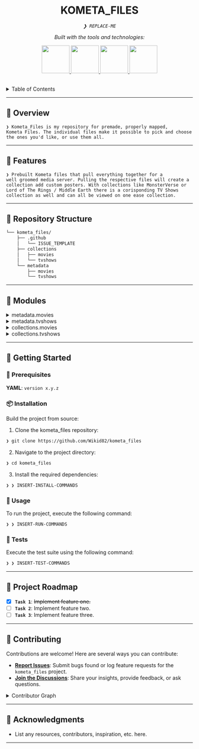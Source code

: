 <p align="center">
    <h1 align="center">KOMETA_FILES</h1>
</p>
<p align="center">
    <em><code>❯ REPLACE-ME</code></em>
</p>
<p align="center">
	<!-- Shields.io badges disabled, using skill icons. --></p>
<p align="center">
		<em>Built with the tools and technologies:</em>
</p>
<p align="center">
	<a href="https://kometa.wiki/en/latest/">
		<img src="https://cdn.jsdelivr.net/gh/selfhst/icons/png/kometa.png" width="75" height="75"> 
	<a href="https://www.themoviedb.org">
		<img src="https://cdn6.aptoide.com/imgs/2/f/0/2f00b070ae69de52adb50055ec150ef9_icon.png?w=128" width="75" height="75">
	<a href="https://www.thetvdb.com">
		<img src="https://cdn.jsdelivr.net/gh/selfhst/icons/png/tvdb.png" width="75" height="75"> 
	<a href="https://fanart.tv">
		<img src="https://avatars.githubusercontent.com/u/18613905?s=200&v=4" width="75" height="75"> 
	</a></p>

<br>

<details><summary>Table of Contents</summary>

- [📍 Overview](#-overview)
- [👾 Features](#-features)
- [📂 Repository Structure](#-repository-structure)
- [🧩 Modules](#-modules)
- [🚀 Getting Started](#-getting-started)
    - [🔖 Prerequisites](#-prerequisites)
    - [📦 Installation](#-installation)
    - [🤖 Usage](#-usage)
    - [🧪 Tests](#-tests)
- [📌 Project Roadmap](#-project-roadmap)
- [🤝 Contributing](#-contributing)
- [🎗 License](#-license)
- [🙌 Acknowledgments](#-acknowledgments)

</details>
<hr>

## 📍 Overview

<code>❯ Kometa_Files is my repository for premade, properly mapped, Kometa Files. The individual files make it possible to pick and choose the ones you'd like, or use them all. </code>

---

## 👾 Features

<code>❯ Prebuilt Kometa files that pull everything together for a well groomed media server. Pulling the respective files will create a collection add custom posters. With collections like MonsterVerse or Lord of The Rings / Middle Earth there is a corisponding TV Shows collection as well and can all be viewed on one ease collection. </code>

---

## 📂 Repository Structure

```sh
└── kometa_files/
    ├── .github
    │   └── ISSUE_TEMPLATE
    ├── collections
    │   ├── movies
    │   └── tvshows
    └── metadata
        ├── movies
        └── tvshows
```

---

## 🧩 Modules

<details closed><summary>metadata.movies</summary>

| File | Summary |
| --- | --- |
| [hellboy.yml](https://github.com/Wikid82/kometa_files/blob/main/metadata/movies/hellboy.yml) | <code>❯ REPLACE-ME</code> |
| [closeencountersofthefifthkind.yml](https://github.com/Wikid82/kometa_files/blob/main/metadata/movies/closeencountersofthefifthkind.yml) | <code>❯ REPLACE-ME</code> |
| [matrix.yml](https://github.com/Wikid82/kometa_files/blob/main/metadata/movies/matrix.yml) | <code>❯ REPLACE-ME</code> |
| [descendants.yml](https://github.com/Wikid82/kometa_files/blob/main/metadata/movies/descendants.yml) | <code>❯ REPLACE-ME</code> |
| [code8.yml](https://github.com/Wikid82/kometa_files/blob/main/metadata/movies/code8.yml) | <code>❯ REPLACE-ME</code> |
| [madagascar.yml](https://github.com/Wikid82/kometa_files/blob/main/metadata/movies/madagascar.yml) | <code>❯ REPLACE-ME</code> |
| [ghostrider.yml](https://github.com/Wikid82/kometa_files/blob/main/metadata/movies/ghostrider.yml) | <code>❯ REPLACE-ME</code> |
| [diehard.yml](https://github.com/Wikid82/kometa_files/blob/main/metadata/movies/diehard.yml) | <code>❯ REPLACE-ME</code> |
| [deadpool.yml](https://github.com/Wikid82/kometa_files/blob/main/metadata/movies/deadpool.yml) | <code>❯ REPLACE-ME</code> |
| [alien.yml](https://github.com/Wikid82/kometa_files/blob/main/metadata/movies/alien.yml) | <code>❯ REPLACE-ME</code> |
| [harrypotter.yml](https://github.com/Wikid82/kometa_files/blob/main/metadata/movies/harrypotter.yml) | <code>❯ REPLACE-ME</code> |
| [28.yml](https://github.com/Wikid82/kometa_files/blob/main/metadata/movies/28.yml) | <code>❯ REPLACE-ME</code> |
| [beautybeast.yml](https://github.com/Wikid82/kometa_files/blob/main/metadata/movies/beautybeast.yml) | <code>❯ REPLACE-ME</code> |
| [ghostbusters.yml](https://github.com/Wikid82/kometa_files/blob/main/metadata/movies/ghostbusters.yml) | <code>❯ REPLACE-ME</code> |
| [thebatman.yml](https://github.com/Wikid82/kometa_files/blob/main/metadata/movies/thebatman.yml) | <code>❯ REPLACE-ME</code> |
| [spiderman.yml](https://github.com/Wikid82/kometa_files/blob/main/metadata/movies/spiderman.yml) | <code>❯ REPLACE-ME</code> |
| [wonka.yml](https://github.com/Wikid82/kometa_files/blob/main/metadata/movies/wonka.yml) | <code>❯ REPLACE-ME</code> |
| [bourne.yml](https://github.com/Wikid82/kometa_files/blob/main/metadata/movies/bourne.yml) | <code>❯ REPLACE-ME</code> |
| [avp.yml](https://github.com/Wikid82/kometa_files/blob/main/metadata/movies/avp.yml) | <code>❯ REPLACE-ME</code> |
| [iceage.yml](https://github.com/Wikid82/kometa_files/blob/main/metadata/movies/iceage.yml) | <code>❯ REPLACE-ME</code> |
| [almighty.yml](https://github.com/Wikid82/kometa_files/blob/main/metadata/movies/almighty.yml) | <code>❯ REPLACE-ME</code> |
| [cloverfield.yml](https://github.com/Wikid82/kometa_files/blob/main/metadata/movies/cloverfield.yml) | <code>❯ REPLACE-ME</code> |
| [underworld.yml](https://github.com/Wikid82/kometa_files/blob/main/metadata/movies/underworld.yml) | <code>❯ REPLACE-ME</code> |
| [venom.yml](https://github.com/Wikid82/kometa_files/blob/main/metadata/movies/venom.yml) | <code>❯ REPLACE-ME</code> |
| [finaldestination.yml](https://github.com/Wikid82/kometa_files/blob/main/metadata/movies/finaldestination.yml) | <code>❯ REPLACE-ME</code> |
| [cocoon.yml](https://github.com/Wikid82/kometa_files/blob/main/metadata/movies/cocoon.yml) | <code>❯ REPLACE-ME</code> |
| [aladdin.yml](https://github.com/Wikid82/kometa_files/blob/main/metadata/movies/aladdin.yml) | <code>❯ REPLACE-ME</code> |
| [spiderverse.yml](https://github.com/Wikid82/kometa_files/blob/main/metadata/movies/spiderverse.yml) | <code>❯ REPLACE-ME</code> |
| [frozen.yml](https://github.com/Wikid82/kometa_files/blob/main/metadata/movies/frozen.yml) | <code>❯ REPLACE-ME</code> |
| [findingnemo.yml](https://github.com/Wikid82/kometa_files/blob/main/metadata/movies/findingnemo.yml) | <code>❯ REPLACE-ME</code> |
| [monsterverse.yml](https://github.com/Wikid82/kometa_files/blob/main/metadata/movies/monsterverse.yml) | <code>❯ REPLACE-ME</code> |
| [howtotrainyourdragon.yml](https://github.com/Wikid82/kometa_files/blob/main/metadata/movies/howtotrainyourdragon.yml) | <code>❯ REPLACE-ME</code> |
| [conjuring.yml](https://github.com/Wikid82/kometa_files/blob/main/metadata/movies/conjuring.yml) | <code>❯ REPLACE-ME</code> |
| [legomovie.yml](https://github.com/Wikid82/kometa_files/blob/main/metadata/movies/legomovie.yml) | <code>❯ REPLACE-ME</code> |
| [blade.yml](https://github.com/Wikid82/kometa_files/blob/main/metadata/movies/blade.yml) | <code>❯ REPLACE-ME</code> |
| [despicableme.yml](https://github.com/Wikid82/kometa_files/blob/main/metadata/movies/despicableme.yml) | <code>❯ REPLACE-ME</code> |
| [cinderella.yml](https://github.com/Wikid82/kometa_files/blob/main/metadata/movies/cinderella.yml) | <code>❯ REPLACE-ME</code> |
| [sonic.yml](https://github.com/Wikid82/kometa_files/blob/main/metadata/movies/sonic.yml) | <code>❯ REPLACE-ME</code> |
| [beverlyhillscop.yml](https://github.com/Wikid82/kometa_files/blob/main/metadata/movies/beverlyhillscop.yml) | <code>❯ REPLACE-ME</code> |
| [hoteltransylvania.yml](https://github.com/Wikid82/kometa_files/blob/main/metadata/movies/hoteltransylvania.yml) | <code>❯ REPLACE-ME</code> |
| [bossbaby.yml](https://github.com/Wikid82/kometa_files/blob/main/metadata/movies/bossbaby.yml) | <code>❯ REPLACE-ME</code> |
| [babydriver.yml](https://github.com/Wikid82/kometa_files/blob/main/metadata/movies/babydriver.yml) | <code>❯ REPLACE-ME</code> |
| [darkknight.yml](https://github.com/Wikid82/kometa_files/blob/main/metadata/movies/darkknight.yml) | <code>❯ REPLACE-ME</code> |
| [thefastandthefurious.yml](https://github.com/Wikid82/kometa_files/blob/main/metadata/movies/thefastandthefurious.yml) | <code>❯ REPLACE-ME</code> |
| [independenceday.yml](https://github.com/Wikid82/kometa_files/blob/main/metadata/movies/independenceday.yml) | <code>❯ REPLACE-ME</code> |
| [fantasticbeasts.yml](https://github.com/Wikid82/kometa_files/blob/main/metadata/movies/fantasticbeasts.yml) | <code>❯ REPLACE-ME</code> |
| [gladiator.yml](https://github.com/Wikid82/kometa_files/blob/main/metadata/movies/gladiator.yml) | <code>❯ REPLACE-ME</code> |
| [viewaskewniverse.yml](https://github.com/Wikid82/kometa_files/blob/main/metadata/movies/viewaskewniverse.yml) | <code>❯ REPLACE-ME</code> |
| [saw.yml](https://github.com/Wikid82/kometa_files/blob/main/metadata/movies/saw.yml) | <code>❯ REPLACE-ME</code> |
| [planetoftheapesreboot.yml](https://github.com/Wikid82/kometa_files/blob/main/metadata/movies/planetoftheapesreboot.yml) | <code>❯ REPLACE-ME</code> |
| [hungergames.yml](https://github.com/Wikid82/kometa_files/blob/main/metadata/movies/hungergames.yml) | <code>❯ REPLACE-ME</code> |
| [crow.yml](https://github.com/Wikid82/kometa_files/blob/main/metadata/movies/crow.yml) | <code>❯ REPLACE-ME</code> |
| [fantastic4.yml](https://github.com/Wikid82/kometa_files/blob/main/metadata/movies/fantastic4.yml) | <code>❯ REPLACE-ME</code> |
| [dune.yml](https://github.com/Wikid82/kometa_files/blob/main/metadata/movies/dune.yml) | <code>❯ REPLACE-ME</code> |
| [indianajones.yml](https://github.com/Wikid82/kometa_files/blob/main/metadata/movies/indianajones.yml) | <code>❯ REPLACE-ME</code> |
| [rebelmoon.yml](https://github.com/Wikid82/kometa_files/blob/main/metadata/movies/rebelmoon.yml) | <code>❯ REPLACE-ME</code> |
| [cloudywithachanceofmeatballs.yml](https://github.com/Wikid82/kometa_files/blob/main/metadata/movies/cloudywithachanceofmeatballs.yml) | <code>❯ REPLACE-ME</code> |
| [insideout.yml](https://github.com/Wikid82/kometa_files/blob/main/metadata/movies/insideout.yml) | <code>❯ REPLACE-ME</code> |
| [shrek.yml](https://github.com/Wikid82/kometa_files/blob/main/metadata/movies/shrek.yml) | <code>❯ REPLACE-ME</code> |
| [kingsman.yml](https://github.com/Wikid82/kometa_files/blob/main/metadata/movies/kingsman.yml) | <code>❯ REPLACE-ME</code> |
| [beetlejuice.yml](https://github.com/Wikid82/kometa_files/blob/main/metadata/movies/beetlejuice.yml) | <code>❯ REPLACE-ME</code> |
| [incredibles.yml](https://github.com/Wikid82/kometa_files/blob/main/metadata/movies/incredibles.yml) | <code>❯ REPLACE-ME</code> |
| [predator.yml](https://github.com/Wikid82/kometa_files/blob/main/metadata/movies/predator.yml) | <code>❯ REPLACE-ME</code> |
| [mcu.yml](https://github.com/Wikid82/kometa_files/blob/main/metadata/movies/mcu.yml) | <code>❯ REPLACE-ME</code> |
| [wreckitralph.yml](https://github.com/Wikid82/kometa_files/blob/main/metadata/movies/wreckitralph.yml) | <code>❯ REPLACE-ME</code> |
| [middleearth.yml](https://github.com/Wikid82/kometa_files/blob/main/metadata/movies/middleearth.yml) | <code>❯ REPLACE-ME</code> |
| [planetoftheapes.yml](https://github.com/Wikid82/kometa_files/blob/main/metadata/movies/planetoftheapes.yml) | <code>❯ REPLACE-ME</code> |
| [avatar.yml](https://github.com/Wikid82/kometa_files/blob/main/metadata/movies/avatar.yml) | <code>❯ REPLACE-ME</code> |
| [monstersink.yml](https://github.com/Wikid82/kometa_files/blob/main/metadata/movies/monstersink.yml) | <code>❯ REPLACE-ME</code> |
| [equilizer.yml](https://github.com/Wikid82/kometa_files/blob/main/metadata/movies/equilizer.yml) | <code>❯ REPLACE-ME</code> |
| [eastrail177.yml](https://github.com/Wikid82/kometa_files/blob/main/metadata/movies/eastrail177.yml) | <code>❯ REPLACE-ME</code> |
| [newgroove.yml](https://github.com/Wikid82/kometa_files/blob/main/metadata/movies/newgroove.yml) | <code>❯ REPLACE-ME</code> |
| [extraction.yml](https://github.com/Wikid82/kometa_files/blob/main/metadata/movies/extraction.yml) | <code>❯ REPLACE-ME</code> |
| [expendables.yml](https://github.com/Wikid82/kometa_files/blob/main/metadata/movies/expendables.yml) | <code>❯ REPLACE-ME</code> |
| [enolaholmes.yml](https://github.com/Wikid82/kometa_files/blob/main/metadata/movies/enolaholmes.yml) | <code>❯ REPLACE-ME</code> |
| [amazingspiderman.yml](https://github.com/Wikid82/kometa_files/blob/main/metadata/movies/amazingspiderman.yml) | <code>❯ REPLACE-ME</code> |

</details>

<details closed><summary>metadata.tvshows</summary>

| File | Summary |
| --- | --- |
| [deleteme.yml](https://github.com/Wikid82/kometa_files/blob/main/metadata/tvshows/deleteme.yml) | <code>❯ REPLACE-ME</code> |

</details>

<details closed><summary>collections.movies</summary>

| File | Summary |
| --- | --- |
| [hellboy.yml](https://github.com/Wikid82/kometa_files/blob/main/collections/movies/hellboy.yml) | <code>❯ REPLACE-ME</code> |
| [matrix.yml](https://github.com/Wikid82/kometa_files/blob/main/collections/movies/matrix.yml) | <code>❯ REPLACE-ME</code> |
| [descendants.yml](https://github.com/Wikid82/kometa_files/blob/main/collections/movies/descendants.yml) | <code>❯ REPLACE-ME</code> |
| [code8.yml](https://github.com/Wikid82/kometa_files/blob/main/collections/movies/code8.yml) | <code>❯ REPLACE-ME</code> |
| [madagascar.yml](https://github.com/Wikid82/kometa_files/blob/main/collections/movies/madagascar.yml) | <code>❯ REPLACE-ME</code> |
| [ghostrider.yml](https://github.com/Wikid82/kometa_files/blob/main/collections/movies/ghostrider.yml) | <code>❯ REPLACE-ME</code> |
| [fantasticfour.yml](https://github.com/Wikid82/kometa_files/blob/main/collections/movies/fantasticfour.yml) | <code>❯ REPLACE-ME</code> |
| [deadpool.yml](https://github.com/Wikid82/kometa_files/blob/main/collections/movies/deadpool.yml) | <code>❯ REPLACE-ME</code> |
| [amazingsmiderman.yml](https://github.com/Wikid82/kometa_files/blob/main/collections/movies/amazingsmiderman.yml) | <code>❯ REPLACE-ME</code> |
| [alien.yml](https://github.com/Wikid82/kometa_files/blob/main/collections/movies/alien.yml) | <code>❯ REPLACE-ME</code> |
| [harrypotter.yml](https://github.com/Wikid82/kometa_files/blob/main/collections/movies/harrypotter.yml) | <code>❯ REPLACE-ME</code> |
| [28.yml](https://github.com/Wikid82/kometa_files/blob/main/collections/movies/28.yml) | <code>❯ REPLACE-ME</code> |
| [ghostbusters.yml](https://github.com/Wikid82/kometa_files/blob/main/collections/movies/ghostbusters.yml) | <code>❯ REPLACE-ME</code> |
| [thebatman.yml](https://github.com/Wikid82/kometa_files/blob/main/collections/movies/thebatman.yml) | <code>❯ REPLACE-ME</code> |
| [spiderman.yml](https://github.com/Wikid82/kometa_files/blob/main/collections/movies/spiderman.yml) | <code>❯ REPLACE-ME</code> |
| [wonka.yml](https://github.com/Wikid82/kometa_files/blob/main/collections/movies/wonka.yml) | <code>❯ REPLACE-ME</code> |
| [avp.yml](https://github.com/Wikid82/kometa_files/blob/main/collections/movies/avp.yml) | <code>❯ REPLACE-ME</code> |
| [iceage.yml](https://github.com/Wikid82/kometa_files/blob/main/collections/movies/iceage.yml) | <code>❯ REPLACE-ME</code> |
| [almighty.yml](https://github.com/Wikid82/kometa_files/blob/main/collections/movies/almighty.yml) | <code>❯ REPLACE-ME</code> |
| [cloverfield.yml](https://github.com/Wikid82/kometa_files/blob/main/collections/movies/cloverfield.yml) | <code>❯ REPLACE-ME</code> |
| [underworld.yml](https://github.com/Wikid82/kometa_files/blob/main/collections/movies/underworld.yml) | <code>❯ REPLACE-ME</code> |
| [venom.yml](https://github.com/Wikid82/kometa_files/blob/main/collections/movies/venom.yml) | <code>❯ REPLACE-ME</code> |
| [finaldestination.yml](https://github.com/Wikid82/kometa_files/blob/main/collections/movies/finaldestination.yml) | <code>❯ REPLACE-ME</code> |
| [spiderverse.yml](https://github.com/Wikid82/kometa_files/blob/main/collections/movies/spiderverse.yml) | <code>❯ REPLACE-ME</code> |
| [knivesout.yml](https://github.com/Wikid82/kometa_files/blob/main/collections/movies/knivesout.yml) | <code>❯ REPLACE-ME</code> |
| [frozen.yml](https://github.com/Wikid82/kometa_files/blob/main/collections/movies/frozen.yml) | <code>❯ REPLACE-ME</code> |
| [findingnemo.yml](https://github.com/Wikid82/kometa_files/blob/main/collections/movies/findingnemo.yml) | <code>❯ REPLACE-ME</code> |
| [monsterverse.yml](https://github.com/Wikid82/kometa_files/blob/main/collections/movies/monsterverse.yml) | <code>❯ REPLACE-ME</code> |
| [howtotrainyourdragon.yml](https://github.com/Wikid82/kometa_files/blob/main/collections/movies/howtotrainyourdragon.yml) | <code>❯ REPLACE-ME</code> |
| [legomovie.yml](https://github.com/Wikid82/kometa_files/blob/main/collections/movies/legomovie.yml) | <code>❯ REPLACE-ME</code> |
| [sonic.yml](https://github.com/Wikid82/kometa_files/blob/main/collections/movies/sonic.yml) | <code>❯ REPLACE-ME</code> |
| [beverlyhillscop.yml](https://github.com/Wikid82/kometa_files/blob/main/collections/movies/beverlyhillscop.yml) | <code>❯ REPLACE-ME</code> |
| [spidermanmcu.yml](https://github.com/Wikid82/kometa_files/blob/main/collections/movies/spidermanmcu.yml) | <code>❯ REPLACE-ME</code> |
| [hoteltransylvania.yml](https://github.com/Wikid82/kometa_files/blob/main/collections/movies/hoteltransylvania.yml) | <code>❯ REPLACE-ME</code> |
| [bossbaby.yml](https://github.com/Wikid82/kometa_files/blob/main/collections/movies/bossbaby.yml) | <code>❯ REPLACE-ME</code> |
| [darkknight.yml](https://github.com/Wikid82/kometa_files/blob/main/collections/movies/darkknight.yml) | <code>❯ REPLACE-ME</code> |
| [wizardingworld.yml](https://github.com/Wikid82/kometa_files/blob/main/collections/movies/wizardingworld.yml) | <code>❯ REPLACE-ME</code> |
| [thefastandthefurious.yml](https://github.com/Wikid82/kometa_files/blob/main/collections/movies/thefastandthefurious.yml) | <code>❯ REPLACE-ME</code> |
| [independenceday.yml](https://github.com/Wikid82/kometa_files/blob/main/collections/movies/independenceday.yml) | <code>❯ REPLACE-ME</code> |
| [planetoftheabesreboot.yml](https://github.com/Wikid82/kometa_files/blob/main/collections/movies/planetoftheabesreboot.yml) | <code>❯ REPLACE-ME</code> |
| [theequalizer.yml](https://github.com/Wikid82/kometa_files/blob/main/collections/movies/theequalizer.yml) | <code>❯ REPLACE-ME</code> |
| [fantasticbeasts.yml](https://github.com/Wikid82/kometa_files/blob/main/collections/movies/fantasticbeasts.yml) | <code>❯ REPLACE-ME</code> |
| [gladiator.yml](https://github.com/Wikid82/kometa_files/blob/main/collections/movies/gladiator.yml) | <code>❯ REPLACE-ME</code> |
| [viewaskewniverse.yml](https://github.com/Wikid82/kometa_files/blob/main/collections/movies/viewaskewniverse.yml) | <code>❯ REPLACE-ME</code> |
| [saw.yml](https://github.com/Wikid82/kometa_files/blob/main/collections/movies/saw.yml) | <code>❯ REPLACE-ME</code> |
| [hungergames.yml](https://github.com/Wikid82/kometa_files/blob/main/collections/movies/hungergames.yml) | <code>❯ REPLACE-ME</code> |
| [lordoftherings.yml](https://github.com/Wikid82/kometa_files/blob/main/collections/movies/lordoftherings.yml) | <code>❯ REPLACE-ME</code> |
| [crow.yml](https://github.com/Wikid82/kometa_files/blob/main/collections/movies/crow.yml) | <code>❯ REPLACE-ME</code> |
| [indianajones.yml](https://github.com/Wikid82/kometa_files/blob/main/collections/movies/indianajones.yml) | <code>❯ REPLACE-ME</code> |
| [etsamongus.yml](https://github.com/Wikid82/kometa_files/blob/main/collections/movies/etsamongus.yml) | <code>❯ REPLACE-ME</code> |
| [rebelmoon.yml](https://github.com/Wikid82/kometa_files/blob/main/collections/movies/rebelmoon.yml) | <code>❯ REPLACE-ME</code> |
| [cloudywithachanceofmeatballs.yml](https://github.com/Wikid82/kometa_files/blob/main/collections/movies/cloudywithachanceofmeatballs.yml) | <code>❯ REPLACE-ME</code> |
| [insideout.yml](https://github.com/Wikid82/kometa_files/blob/main/collections/movies/insideout.yml) | <code>❯ REPLACE-ME</code> |
| [shrek.yml](https://github.com/Wikid82/kometa_files/blob/main/collections/movies/shrek.yml) | <code>❯ REPLACE-ME</code> |
| [kingsman.yml](https://github.com/Wikid82/kometa_files/blob/main/collections/movies/kingsman.yml) | <code>❯ REPLACE-ME</code> |
| [hobbit.yml](https://github.com/Wikid82/kometa_files/blob/main/collections/movies/hobbit.yml) | <code>❯ REPLACE-ME</code> |
| [beetlejuice.yml](https://github.com/Wikid82/kometa_files/blob/main/collections/movies/beetlejuice.yml) | <code>❯ REPLACE-ME</code> |
| [incredibles.yml](https://github.com/Wikid82/kometa_files/blob/main/collections/movies/incredibles.yml) | <code>❯ REPLACE-ME</code> |
| [predator.yml](https://github.com/Wikid82/kometa_files/blob/main/collections/movies/predator.yml) | <code>❯ REPLACE-ME</code> |
| [wreckitralph.yml](https://github.com/Wikid82/kometa_files/blob/main/collections/movies/wreckitralph.yml) | <code>❯ REPLACE-ME</code> |
| [middleearth.yml](https://github.com/Wikid82/kometa_files/blob/main/collections/movies/middleearth.yml) | <code>❯ REPLACE-ME</code> |
| [despicablemeandminnions.yml](https://github.com/Wikid82/kometa_files/blob/main/collections/movies/despicablemeandminnions.yml) | <code>❯ REPLACE-ME</code> |
| [alienandpredator.yml](https://github.com/Wikid82/kometa_files/blob/main/collections/movies/alienandpredator.yml) | <code>❯ REPLACE-ME</code> |
| [monstersink.yml](https://github.com/Wikid82/kometa_files/blob/main/collections/movies/monstersink.yml) | <code>❯ REPLACE-ME</code> |
| [eastrail177.yml](https://github.com/Wikid82/kometa_files/blob/main/collections/movies/eastrail177.yml) | <code>❯ REPLACE-ME</code> |
| [newgroove.yml](https://github.com/Wikid82/kometa_files/blob/main/collections/movies/newgroove.yml) | <code>❯ REPLACE-ME</code> |
| [extraction.yml](https://github.com/Wikid82/kometa_files/blob/main/collections/movies/extraction.yml) | <code>❯ REPLACE-ME</code> |
| [stargate.yml](https://github.com/Wikid82/kometa_files/blob/main/collections/movies/stargate.yml) | <code>❯ REPLACE-ME</code> |
| [expendables.yml](https://github.com/Wikid82/kometa_files/blob/main/collections/movies/expendables.yml) | <code>❯ REPLACE-ME</code> |

</details>

<details closed><summary>collections.tvshows</summary>

| File | Summary |
| --- | --- |
| [thebatman.yml](https://github.com/Wikid82/kometa_files/blob/main/collections/tvshows/thebatman.yml) | <code>❯ REPLACE-ME</code> |
| [monsterverse.yml](https://github.com/Wikid82/kometa_files/blob/main/collections/tvshows/monsterverse.yml) | <code>❯ REPLACE-ME</code> |
| [sonic.yml](https://github.com/Wikid82/kometa_files/blob/main/collections/tvshows/sonic.yml) | <code>❯ REPLACE-ME</code> |
| [bossbaby.yml](https://github.com/Wikid82/kometa_files/blob/main/collections/tvshows/bossbaby.yml) | <code>❯ REPLACE-ME</code> |
| [lordoftherings.yml](https://github.com/Wikid82/kometa_files/blob/main/collections/tvshows/lordoftherings.yml) | <code>❯ REPLACE-ME</code> |
| [middleearth.yml](https://github.com/Wikid82/kometa_files/blob/main/collections/tvshows/middleearth.yml) | <code>❯ REPLACE-ME</code> |
| [stargate.yml](https://github.com/Wikid82/kometa_files/blob/main/collections/tvshows/stargate.yml) | <code>❯ REPLACE-ME</code> |

</details>

---

## 🚀 Getting Started

### 🔖 Prerequisites

**YAML**: `version x.y.z`

### 📦 Installation

Build the project from source:

1. Clone the kometa_files repository:
```sh
❯ git clone https://github.com/Wikid82/kometa_files
```

2. Navigate to the project directory:
```sh
❯ cd kometa_files
```

3. Install the required dependencies:
```sh
❯ ❯ INSERT-INSTALL-COMMANDS
```

### 🤖 Usage

To run the project, execute the following command:

```sh
❯ ❯ INSERT-RUN-COMMANDS
```

### 🧪 Tests

Execute the test suite using the following command:

```sh
❯ ❯ INSERT-TEST-COMMANDS
```

---

## 📌 Project Roadmap

- [X] **`Task 1`**: <strike>Implement feature one.</strike>
- [ ] **`Task 2`**: Implement feature two.
- [ ] **`Task 3`**: Implement feature three.

---

## 🤝 Contributing

Contributions are welcome! Here are several ways you can contribute:

- **[Report Issues](https://github.com/Wikid82/kometa_files/issues)**: Submit bugs found or log feature requests for the `kometa_files` project.
- **[Join the Discussions](https://github.com/Wikid82/kometa_files/discussions)**: Share your insights, provide feedback, or ask questions.

<details closed>

<summary>Contributor Graph</summary>
<br>
<p align="left">
   <a href="https://github.com{/Wikid82/kometa_files/}graphs/contributors">
      <img src="https://contrib.rocks/image?repo=Wikid82/kometa_files">
   </a>
</p>
</details>

---

## 🙌 Acknowledgments

- List any resources, contributors, inspiration, etc. here.

---
